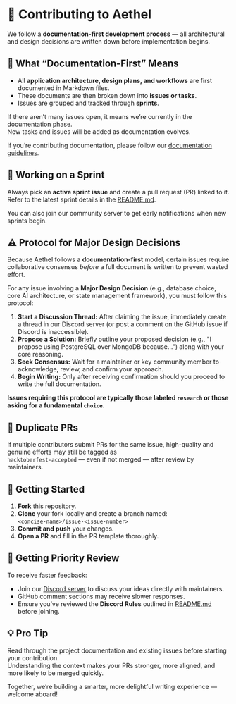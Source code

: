 # 🧩 Contributing to Aethel

We follow a **documentation-first development process** — all architectural and design decisions are written down before implementation begins.

## 📘 What “Documentation-First” Means

- All **application architecture, design plans, and workflows** are first documented in Markdown files.
- These documents are then broken down into **issues or tasks**.
- Issues are grouped and tracked through **sprints**.

If there aren’t many issues open, it means we’re currently in the documentation phase.  
New tasks and issues will be added as documentation evolves.

If you’re contributing documentation, please follow our [documentation guidelines](./docs/index.md).

## 🏃 Working on a Sprint

Always pick an **active sprint issue** and create a pull request (PR) linked to it.  
Refer to the latest sprint details in the [README.md](./README.md).

You can also join our community server to get early notifications when new sprints begin.

## ⚠️ Protocol for Major Design Decisions

Because Aethel follows a **documentation-first** model, certain issues require collaborative consensus _before_ a full document is written to prevent wasted effort.

For any issue involving a **Major Design Decision** (e.g., database choice, core AI architecture, or state management framework), you must follow this protocol:

1.  **Start a Discussion Thread:** After claiming the issue, immediately create a thread in our Discord server (or post a comment on the GitHub issue if Discord is inaccessible).
2.  **Propose a Solution:** Briefly outline your proposed decision (e.g., "I propose using PostgreSQL over MongoDB because...") along with your core reasoning.
3.  **Seek Consensus:** Wait for a maintainer or key community member to acknowledge, review, and confirm your approach.
4.  **Begin Writing:** Only after receiving confirmation should you proceed to write the full documentation.

**Issues requiring this protocol are typically those labeled `research` or those asking for a fundamental `choice`.**

## 🏅 Duplicate PRs

If multiple contributors submit PRs for the same issue, high-quality and genuine efforts may still be tagged as  
`hacktoberfest-accepted` — even if not merged — after review by maintainers.

## 🚀 Getting Started

1. **Fork** this repository.
2. **Clone** your fork locally and create a branch named:  
   `<concise-name>/issue-<issue-number>`
3. **Commit and push** your changes.
4. **Open a PR** and fill in the PR template thoroughly.

## 🌟 Getting Priority Review

To receive faster feedback:

- Join our [Discord server](https://discord.com/invite/HP2YPGSrWU) to discuss your ideas directly with maintainers.
- GitHub comment sections may receive slower responses.
- Ensure you’ve reviewed the **Discord Rules** outlined in [README.md](./README.md) before joining.

## 💡 Pro Tip

Read through the project documentation and existing issues before starting your contribution.  
Understanding the context makes your PRs stronger, more aligned, and more likely to be merged quickly.

Together, we’re building a smarter, more delightful writing experience — welcome aboard!
